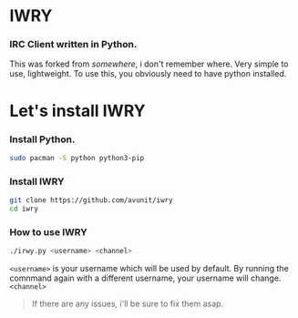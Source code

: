 # IWRY

### IRC Client written in Python.

This was forked from *somewhere*, i don't remember where. Very simple to use, lightweight. To use this, you obviously need to have python installed. 

# Let's install IWRY

### Install Python.

```sh
sudo pacman -S python python3-pip
```

### Install IWRY

```sh
git clone https://github.com/avunit/iwry
cd iwry
```

### How to use IWRY

```sh
./irwy.py <username> <channel>
```

`<username>` is your username which will be used by default. By running the comnmand again with a different username, your username will change. `<channel>`

> If there are any issues, i'll be sure to fix them asap.
